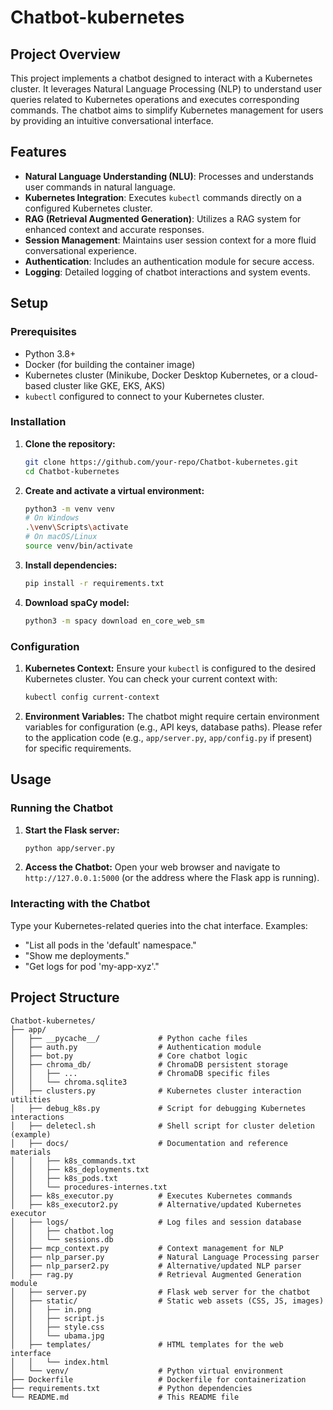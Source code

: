  # Chatbot-kubernetes

## Project Overview
This project implements a chatbot designed to interact with a Kubernetes cluster. It leverages Natural Language Processing (NLP) to understand user queries related to Kubernetes operations and executes corresponding commands. The chatbot aims to simplify Kubernetes management for users by providing an intuitive conversational interface.

## Features
- **Natural Language Understanding (NLU)**: Processes and understands user commands in natural language.
- **Kubernetes Integration**: Executes `kubectl` commands directly on a configured Kubernetes cluster.
- **RAG (Retrieval Augmented Generation)**: Utilizes a RAG system for enhanced context and accurate responses.
- **Session Management**: Maintains user session context for a more fluid conversational experience.
- **Authentication**: Includes an authentication module for secure access.
- **Logging**: Detailed logging of chatbot interactions and system events.

## Setup

### Prerequisites
- Python 3.8+
- Docker (for building the container image)
- Kubernetes cluster (Minikube, Docker Desktop Kubernetes, or a cloud-based cluster like GKE, EKS, AKS)
- `kubectl` configured to connect to your Kubernetes cluster.

### Installation

1.  **Clone the repository:**
    ```bash
    git clone https://github.com/your-repo/Chatbot-kubernetes.git
    cd Chatbot-kubernetes
    ```

2.  **Create and activate a virtual environment:**
    ```bash
    python3 -m venv venv
    # On Windows
    .\venv\Scripts\activate
    # On macOS/Linux
    source venv/bin/activate
    ```

3.  **Install dependencies:**
    ```bash
    pip install -r requirements.txt
    ```

4.  **Download spaCy model:**
    ```bash
    python3 -m spacy download en_core_web_sm
    ```

### Configuration

1.  **Kubernetes Context:** Ensure your `kubectl` is configured to the desired Kubernetes cluster. You can check your current context with:
    ```bash
    kubectl config current-context
    ```

2.  **Environment Variables:**
    The chatbot might require certain environment variables for configuration (e.g., API keys, database paths). Please refer to the application code (e.g., `app/server.py`, `app/config.py` if present) for specific requirements.

## Usage

### Running the Chatbot

1.  **Start the Flask server:**
    ```bash
    python app/server.py
    ```

2.  **Access the Chatbot:** Open your web browser and navigate to `http://127.0.0.1:5000` (or the address where the Flask app is running).

### Interacting with the Chatbot
Type your Kubernetes-related queries into the chat interface. Examples:
- "List all pods in the 'default' namespace."
- "Show me deployments."
- "Get logs for pod 'my-app-xyz'."

## Project Structure

```
Chatbot-kubernetes/
├── app/
│   ├── __pycache__/             # Python cache files
│   ├── auth.py                  # Authentication module
│   ├── bot.py                   # Core chatbot logic
│   ├── chroma_db/               # ChromaDB persistent storage
│   │   ├── ...                  # ChromaDB specific files
│   │   └── chroma.sqlite3
│   ├── clusters.py              # Kubernetes cluster interaction utilities
│   ├── debug_k8s.py             # Script for debugging Kubernetes interactions
│   ├── deletecl.sh              # Shell script for cluster deletion (example)
│   ├── docs/                    # Documentation and reference materials
│   │   ├── k8s_commands.txt
│   │   ├── k8s_deployments.txt
│   │   ├── k8s_pods.txt
│   │   └── procedures-internes.txt
│   ├── k8s_executor.py          # Executes Kubernetes commands
│   ├── k8s_executor2.py         # Alternative/updated Kubernetes executor
│   ├── logs/                    # Log files and session database
│   │   ├── chatbot.log
│   │   └── sessions.db
│   ├── mcp_context.py           # Context management for NLP
│   ├── nlp_parser.py            # Natural Language Processing parser
│   ├── nlp_parser2.py           # Alternative/updated NLP parser
│   ├── rag.py                   # Retrieval Augmented Generation module
│   ├── server.py                # Flask web server for the chatbot
│   ├── static/                  # Static web assets (CSS, JS, images)
│   │   ├── in.png
│   │   ├── script.js
│   │   ├── style.css
│   │   └── ubama.jpg
│   ├── templates/               # HTML templates for the web interface
│   │   └── index.html
│   └── venv/                    # Python virtual environment
├── Dockerfile                   # Dockerfile for containerization
├── requirements.txt             # Python dependencies
└── README.md                    # This README file
```


